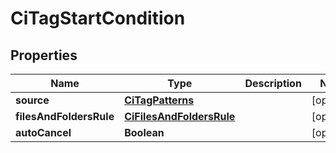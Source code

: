 

# CiTagStartCondition


## Properties

| Name | Type | Description | Notes |
|------------ | ------------- | ------------- | -------------|
|**source** | [**CiTagPatterns**](CiTagPatterns.md) |  |  [optional] |
|**filesAndFoldersRule** | [**CiFilesAndFoldersRule**](CiFilesAndFoldersRule.md) |  |  [optional] |
|**autoCancel** | **Boolean** |  |  [optional] |



